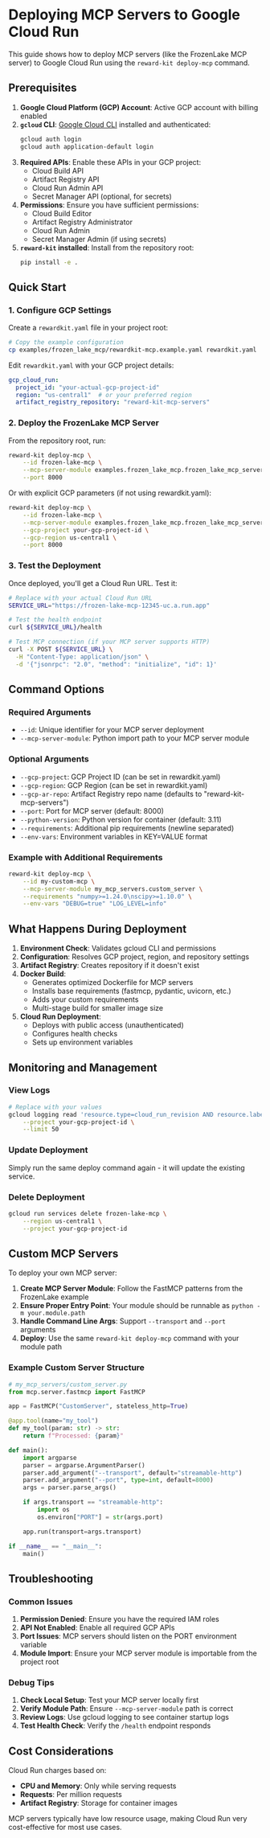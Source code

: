 # Deploying MCP Servers to Google Cloud Run

This guide shows how to deploy MCP servers (like the FrozenLake MCP server) to Google Cloud Run using the `reward-kit deploy-mcp` command.

## Prerequisites

1. **Google Cloud Platform (GCP) Account**: Active GCP account with billing enabled
2. **`gcloud` CLI**: [Google Cloud CLI](https://cloud.google.com/sdk/docs/install) installed and authenticated:
   ```bash
   gcloud auth login
   gcloud auth application-default login
   ```
3. **Required APIs**: Enable these APIs in your GCP project:
   - Cloud Build API
   - Artifact Registry API
   - Cloud Run Admin API
   - Secret Manager API (optional, for secrets)
4. **Permissions**: Ensure you have sufficient permissions:
   - Cloud Build Editor
   - Artifact Registry Administrator
   - Cloud Run Admin
   - Secret Manager Admin (if using secrets)
5. **`reward-kit` installed**: Install from the repository root:
   ```bash
   pip install -e .
   ```

## Quick Start

### 1. Configure GCP Settings

Create a `rewardkit.yaml` file in your project root:

```bash
# Copy the example configuration
cp examples/frozen_lake_mcp/rewardkit-mcp.example.yaml rewardkit.yaml
```

Edit `rewardkit.yaml` with your GCP project details:
```yaml
gcp_cloud_run:
  project_id: "your-actual-gcp-project-id"
  region: "us-central1"  # or your preferred region
  artifact_registry_repository: "reward-kit-mcp-servers"
```

### 2. Deploy the FrozenLake MCP Server

From the repository root, run:

```bash
reward-kit deploy-mcp \
    --id frozen-lake-mcp \
    --mcp-server-module examples.frozen_lake_mcp.frozen_lake_mcp_server \
    --port 8000
```

Or with explicit GCP parameters (if not using rewardkit.yaml):

```bash
reward-kit deploy-mcp \
    --id frozen-lake-mcp \
    --mcp-server-module examples.frozen_lake_mcp.frozen_lake_mcp_server \
    --gcp-project your-gcp-project-id \
    --gcp-region us-central1 \
    --port 8000
```

### 3. Test the Deployment

Once deployed, you'll get a Cloud Run URL. Test it:

```bash
# Replace with your actual Cloud Run URL
SERVICE_URL="https://frozen-lake-mcp-12345-uc.a.run.app"

# Test the health endpoint
curl ${SERVICE_URL}/health

# Test MCP connection (if your MCP server supports HTTP)
curl -X POST ${SERVICE_URL} \
  -H "Content-Type: application/json" \
  -d '{"jsonrpc": "2.0", "method": "initialize", "id": 1}'
```

## Command Options

### Required Arguments
- `--id`: Unique identifier for your MCP server deployment
- `--mcp-server-module`: Python import path to your MCP server module

### Optional Arguments
- `--gcp-project`: GCP Project ID (can be set in rewardkit.yaml)
- `--gcp-region`: GCP Region (can be set in rewardkit.yaml)
- `--gcp-ar-repo`: Artifact Registry repo name (defaults to "reward-kit-mcp-servers")
- `--port`: Port for MCP server (default: 8000)
- `--python-version`: Python version for container (default: 3.11)
- `--requirements`: Additional pip requirements (newline separated)
- `--env-vars`: Environment variables in KEY=VALUE format

### Example with Additional Requirements

```bash
reward-kit deploy-mcp \
    --id my-custom-mcp \
    --mcp-server-module my_mcp_servers.custom_server \
    --requirements "numpy>=1.24.0\nscipy>=1.10.0" \
    --env-vars "DEBUG=true" "LOG_LEVEL=info"
```

## What Happens During Deployment

1. **Environment Check**: Validates gcloud CLI and permissions
2. **Configuration**: Resolves GCP project, region, and repository settings
3. **Artifact Registry**: Creates repository if it doesn't exist
4. **Docker Build**:
   - Generates optimized Dockerfile for MCP servers
   - Installs base requirements (fastmcp, pydantic, uvicorn, etc.)
   - Adds your custom requirements
   - Multi-stage build for smaller image size
5. **Cloud Run Deployment**:
   - Deploys with public access (unauthenticated)
   - Configures health checks
   - Sets up environment variables

## Monitoring and Management

### View Logs
```bash
# Replace with your values
gcloud logging read 'resource.type=cloud_run_revision AND resource.labels.service_name=frozen-lake-mcp' \
    --project your-gcp-project-id \
    --limit 50
```

### Update Deployment
Simply run the same deploy command again - it will update the existing service.

### Delete Deployment
```bash
gcloud run services delete frozen-lake-mcp \
    --region us-central1 \
    --project your-gcp-project-id
```

## Custom MCP Servers

To deploy your own MCP server:

1. **Create MCP Server Module**: Follow the FastMCP patterns from the FrozenLake example
2. **Ensure Proper Entry Point**: Your module should be runnable as `python -m your.module.path`
3. **Handle Command Line Args**: Support `--transport` and `--port` arguments
4. **Deploy**: Use the same `reward-kit deploy-mcp` command with your module path

### Example Custom Server Structure

```python
# my_mcp_servers/custom_server.py
from mcp.server.fastmcp import FastMCP

app = FastMCP("CustomServer", stateless_http=True)

@app.tool(name="my_tool")
def my_tool(param: str) -> str:
    return f"Processed: {param}"

def main():
    import argparse
    parser = argparse.ArgumentParser()
    parser.add_argument("--transport", default="streamable-http")
    parser.add_argument("--port", type=int, default=8000)
    args = parser.parse_args()

    if args.transport == "streamable-http":
        import os
        os.environ["PORT"] = str(args.port)

    app.run(transport=args.transport)

if __name__ == "__main__":
    main()
```

## Troubleshooting

### Common Issues

1. **Permission Denied**: Ensure you have the required IAM roles
2. **API Not Enabled**: Enable all required GCP APIs
3. **Port Issues**: MCP servers should listen on the PORT environment variable
4. **Module Import**: Ensure your MCP server module is importable from the project root

### Debug Tips

1. **Check Local Setup**: Test your MCP server locally first
2. **Verify Module Path**: Ensure `--mcp-server-module` path is correct
3. **Review Logs**: Use gcloud logging to see container startup logs
4. **Test Health Check**: Verify the `/health` endpoint responds

## Cost Considerations

Cloud Run charges based on:
- **CPU and Memory**: Only while serving requests
- **Requests**: Per million requests
- **Artifact Registry**: Storage for container images

MCP servers typically have low resource usage, making Cloud Run very cost-effective for most use cases.
